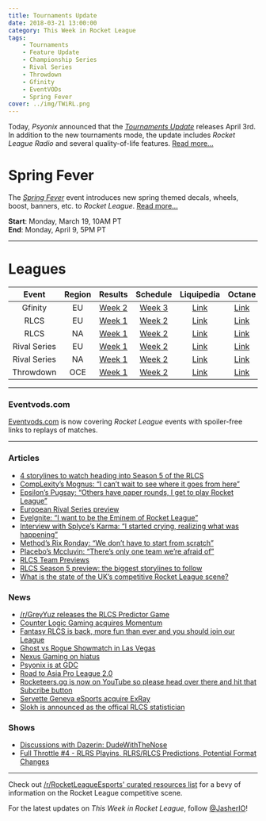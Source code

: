 ```yaml
---
title: Tournaments Update
date: 2018-03-21 13:00:00
category: This Week in Rocket League
tags:
    - Tournaments
    - Feature Update
    - Championship Series
    - Rival Series
    - Throwdown
    - Gfinity
    - EventVODs
    - Spring Fever
cover: ../img/TWiRL.png
---
```


Today, _Psyonix_ announced that the [_Tournaments Update_](https://www.rocketleague.com/news/tournaments-update-coming-april-3/) releases April 3rd. In addition to the new tournaments mode, the update includes _Rocket League Radio_ and several quality-of-life features. [Read more...](https://www.rocketleague.com/news/tournaments-update-coming-april-3/)

# Spring Fever

The [_Spring Fever_](https://www.reddit.com/r/RocketLeague/comments/85lh7v/event_spring_fever_is_live_ends_april_9th/) event introduces new spring themed decals, wheels, boost, banners, etc. to _Rocket League_. [Read more...](https://www.reddit.com/r/RocketLeague/comments/85lh7v/event_spring_fever_is_live_ends_april_9th/)

**Start**: Monday, March 19, 10AM PT  
**End**: Monday, April 9, 5PM PT

---

# Leagues

|    Event     | Region |                                                         Results                                                          |                                             Schedule                                              |                                                           Liquipedia                                                           |                               Octane                               |
| :----------: | :----: | :----------------------------------------------------------------------------------------------------------------------: | :-----------------------------------------------------------------------------------------------: | :----------------------------------------------------------------------------------------------------------------------------: | :----------------------------------------------------------------: |
|   Gfinity    |   EU   | [Week 2](https://www.reddit.com/r/RocketLeagueEsports/comments/854jzb/gfinity_elite_series_season_3_week_2_postmatches/) | [Week 3](https://www.gfinity.net/events/details/elite-series-season-3-rocket-league#competiton-2) |                            [Link](http://liquipedia.net/rocketleague/Gfinity/Elite_Series/Season_3)                            | [Link](https://octane.gg/event/gfinity-elite-series-season-three/) |
|     RLCS     |   EU   |     [Week 1](https://www.reddit.com/r/RocketLeagueEsports/comments/85c0qq/rlcs_s5_week_1_eu_league_play_discussion/)     |                      [Week 2](https://www.rocketleagueesports.com/schedule/)                      |                  [Link](http://liquipedia.net/rocketleague/Rocket_League_Championship_Series/Season_5/Europe)                  |      [Link](https://octane.gg/event/rlcs-season-five-europe/)      |
|     RLCS     |   NA   |     [Week 1](https://www.reddit.com/r/RocketLeagueEsports/comments/8551rd/rlcs_s5_week_1_na_league_play_discussion/)     |                      [Week 2](https://www.rocketleagueesports.com/schedule/)                      |              [Link](http://liquipedia.net/rocketleague/Rocket_League_Championship_Series/Season_5/North_America)               |  [Link](https://octane.gg/event/rlcs-season-five-north-america/)   |
| Rival Series |   EU   | [Week 1](https://www.reddit.com/r/RocketLeagueEsports/comments/84x2h3/rlrs_s2_week_1_eu_and_na_league_play_discussion/)  |                      [Week 2](https://www.rocketleagueesports.com/schedule/)                      |    [Link](http://liquipedia.net/rocketleague/Rocket_League_Championship_Series/Season_5/Europe/Rocket_League_Rival_Series)     |      [Link](https://octane.gg/event/rlrs-season-five-europe/)      |
| Rival Series |   NA   | [Week 1](https://www.reddit.com/r/RocketLeagueEsports/comments/84x2h3/rlrs_s2_week_1_eu_and_na_league_play_discussion/)  |                      [Week 2](https://www.rocketleagueesports.com/schedule/)                      | [Link](http://liquipedia.net/rocketleague/Rocket_League_Championship_Series/Season_5/North_America/Rocket_League_Rival_Series) |  [Link](https://octane.gg/event/rlrs-season-five-north-america/)   |
|  Throwdown   |  OCE   |       [Week 1](https://www.reddit.com/r/RocketLeagueEsports/comments/859736/oce_rlcs_league_play_week_1_results/)        |                      [Week 2](https://throwdownesports.com/rlchampionship/)                       |           [Link](http://liquipedia.net/rocketleague/Rocket_League_Championship_Series/Season_5/Oceania/League_Play)            |       [Link](https://octane.gg/event/throwdown-season-five/)       |

---

### Eventvods.com

[Eventvods.com](https://www.reddit.com/r/RocketLeagueEsports/comments/85fb4m/missed_rlcs_catch_up_ondemand_spoilerfree_with/) is now covering _Rocket League_ events with spoiler-free links to replays of matches.

---

### Articles

-   [4 storylines to watch heading into Season 5 of the RLCS](https://www.redbull.com/us-en/rocket-league-championship-series-rlcs-season-5-preview)
-   [CompLexity’s Mognus: “I can’t wait to see where it goes from here”](http://rocketeers.gg/complexity-mognus-interview-rlcs-season-5/)
-   [Epsilon’s Pugsay: “Others have paper rounds, I get to play Rocket League”](http://rocketeers.gg/interview-epsilon-pugsay-gfinity-elite-series-rocket-league/)
-   [European Rival Series preview](https://octane.gg/news/european-rival-series-preview/)
-   [EyeIgnite: “I want to be the Eminem of Rocket League”](http://rocketeers.gg/eyeignite-i-want-to-be-the-eminem-of-rocket-league/)
-   [Interview with Splyce’s Karma: “I started crying, realizing what was happening”](http://rocketeers.gg/interview-with-splyce-rocket-league-captain-karma/)
-   [Method’s Rix Ronday: “We don’t have to start from scratch”](http://rocketeers.gg/interview-method-rocket-league-rix-ronday/)
-   [Placebo’s Mccluvin: “There’s only one team we’re afraid of”](http://rocketeers.gg/interview-mccluvin-placebo-rlrs/)
-   [RLCS Team Previews](https://www.reddit.com/r/RocketLeagueEsports/comments/8510zv/octane_rlcs_team_previews/)
-   [RLCS Season 5 preview: the biggest storylines to follow](http://rocketeers.gg/rlcs-season-5-preview/)
-   [What is the state of the UK’s competitive Rocket League scene?](https://www.redbull.com/gb-en/rocket-league-uk-esports-scene)

### News

-   [/r/GreyYuz releases the RLCS Predictor Game](https://www.reddit.com/r/RocketLeagueEsports/comments/84qmmt/the_rlcs_predictions_game_is_now_live/)
-   [Counter Logic Gaming acquires Momentum](https://twitter.com/clgaming/status/974042486715727873)
-   [Fantasy RLCS is back, more fun than ever and you should join our League](http://rocketeers.gg/fantasy-rlcs-rocket-league-fantasy-league-is-back/)
-   [Ghost vs Rogue Showmatch in Las Vegas](https://www.prnewswire.com/news-releases/esports-arena-las-vegas-at-luxor-hotel-and-casino-to-open-with-elite-showcase-of-esports-entertainment-featuring-top-players-casters-streamers-and-music-300617289.html)
-   [Nexus Gaming on hiatus](https://twitter.com/NexusGamingRL/status/975947417483751424)
-   [Psyonix is at GDC](https://twitter.com/PsyonixStudios/status/975821893524586496)
-   [Road to Asia Pro League 2.0](https://twitter.com/1NEeSports/status/974126505000341504)
-   [Rocketeers.gg is now on YouTube so please head over there and hit that Subcribe button](http://rocketeers.gg/rocketeers-rocket-league-youtube-channel/)
-   [Servette Geneva eSports acquire ExRay](https://twitter.com/ServetteEsports/status/974683072280104960)
-   [Slokh is announced as the offical RLCS statistician](https://twitter.com/Slokh_/status/974670538990907392)

### Shows

-   [Discussions with Dazerin: DudeWithTheNose](https://www.youtube.com/watch?v=QNhot3qKcxM)
-   [Full Throttle #4 - RLRS Playins, RLRS/RLCS Predictions, Potential Format Changes](https://www.twitch.tv/videos/238352986)

---

Check out [/r/RocketLeagueEsports' curated resources list](https://www.reddit.com/r/RocketLeagueEsports/wiki/links) for a bevy of information on the Rocket League competitive scene.

For the latest updates on _This Week in Rocket League_, follow [@JasherIO](https://twitter.com/JasherIO)!
